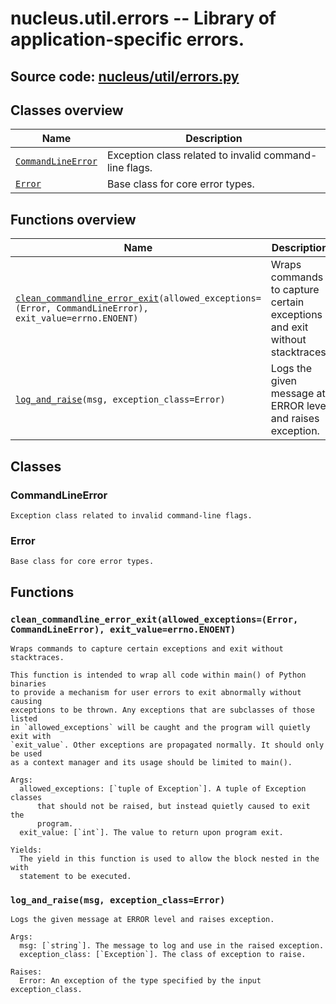 # nucleus.util.errors -- Library of application-specific errors.
**Source code:** [nucleus/util/errors.py](https://github.com/google/nucleus/tree/master/nucleus/util/errors.py)
---


## Classes overview
Name | Description
-----|------------
[`CommandLineError`](#commandlineerror) | Exception class related to invalid command-line flags.
[`Error`](#error) | Base class for core error types.

## Functions overview
Name | Description
-----|------------
[`clean_commandline_error_exit`](#clean_commandline_error_exit)`(allowed_exceptions=(Error, CommandLineError), exit_value=errno.ENOENT)` | Wraps commands to capture certain exceptions and exit without stacktraces.
[`log_and_raise`](#log_and_raise)`(msg, exception_class=Error)` | Logs the given message at ERROR level and raises exception.

## Classes
### CommandLineError
```
Exception class related to invalid command-line flags.
```

### Error
```
Base class for core error types.
```

## Functions
### `clean_commandline_error_exit(allowed_exceptions=(Error, CommandLineError), exit_value=errno.ENOENT)`<a name="clean_commandline_error_exit"></a>
```
Wraps commands to capture certain exceptions and exit without stacktraces.

This function is intended to wrap all code within main() of Python binaries
to provide a mechanism for user errors to exit abnormally without causing
exceptions to be thrown. Any exceptions that are subclasses of those listed
in `allowed_exceptions` will be caught and the program will quietly exit with
`exit_value`. Other exceptions are propagated normally. It should only be used
as a context manager and its usage should be limited to main().

Args:
  allowed_exceptions: [`tuple of Exception`]. A tuple of Exception classes
      that should not be raised, but instead quietly caused to exit the
      program.
  exit_value: [`int`]. The value to return upon program exit.

Yields:
  The yield in this function is used to allow the block nested in the with
  statement to be executed.
```

### `log_and_raise(msg, exception_class=Error)`<a name="log_and_raise"></a>
```
Logs the given message at ERROR level and raises exception.

Args:
  msg: [`string`]. The message to log and use in the raised exception.
  exception_class: [`Exception`]. The class of exception to raise.

Raises:
  Error: An exception of the type specified by the input exception_class.
```

